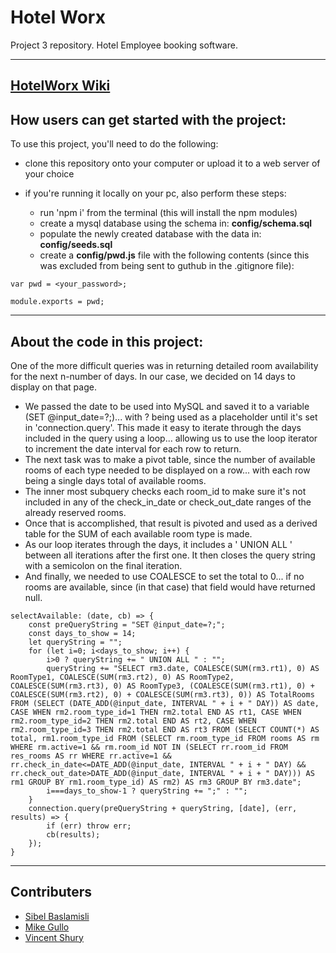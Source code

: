 # Hotel Worx
Project 3 repository. Hotel Employee booking software.

---
[HotelWorx Wiki](https://github.com/Vincent440/hotel-worx/wiki)
---

## How users can get started with the project:

To use this project, you'll need to do the following:

* clone this repository onto your computer or upload it to a web server of your choice

* if you're running it locally on your pc, also perform these steps:

    * run 'npm i' from the terminal (this will install the npm modules)
    * create a mysql database using the schema in: **config/schema.sql**
    * populate the newly created database with the data in: **config/seeds.sql**
    * create a **config/pwd.js** file with the following contents (since this was excluded from being sent to guthub in the .gitignore file):

```
var pwd = <your_password>;

module.exports = pwd;
```

---

## About the code in this project:

One of the more difficult queries was in returning detailed room availability for the next n-number of days. In our case, we decided on 14 days to display on that page.
 * We passed the date to be used into MySQL and saved it to a variable (SET @input_date=?;)... with ? being used as a placeholder until it's set in 'connection.query'. This made it easy to iterate through the days included in the query using a loop... allowing us to use the loop iterator to increment the date interval for each row to return.
 * The next task was to make a pivot table, since the number of available rooms of each type needed to be displayed on a row... with each row being a single days total of available rooms.
 * The inner most subquery checks each room_id to make sure it's not included in any of the check_in_date or check_out_date ranges of the already reserved rooms.
 * Once that is accomplished, that result is pivoted and used as a derived table for the SUM of each available room type is made.
 * As our loop iterates through the days, it includes a ' UNION ALL ' between all iterations after the first one. It then closes the query string with a semicolon on the final iteration.
 * And finally, we needed to use COALESCE to set the total to 0... if no rooms are available, since (in that case) that field would have returned null.

```
selectAvailable: (date, cb) => {
    const preQueryString = "SET @input_date=?;";
    const days_to_show = 14;
    let queryString = "";
    for (let i=0; i<days_to_show; i++) {
        i>0 ? queryString += " UNION ALL " : "";
        queryString += "SELECT rm3.date, COALESCE(SUM(rm3.rt1), 0) AS RoomType1, COALESCE(SUM(rm3.rt2), 0) AS RoomType2, COALESCE(SUM(rm3.rt3), 0) AS RoomType3, (COALESCE(SUM(rm3.rt1), 0) + COALESCE(SUM(rm3.rt2), 0) + COALESCE(SUM(rm3.rt3), 0)) AS TotalRooms FROM (SELECT (DATE_ADD(@input_date, INTERVAL " + i + " DAY)) AS date, CASE WHEN rm2.room_type_id=1 THEN rm2.total END AS rt1, CASE WHEN rm2.room_type_id=2 THEN rm2.total END AS rt2, CASE WHEN rm2.room_type_id=3 THEN rm2.total END AS rt3 FROM (SELECT COUNT(*) AS total, rm1.room_type_id FROM (SELECT rm.room_type_id FROM rooms AS rm WHERE rm.active=1 && rm.room_id NOT IN (SELECT rr.room_id FROM res_rooms AS rr WHERE rr.active=1 && rr.check_in_date<=DATE_ADD(@input_date, INTERVAL " + i + " DAY) && rr.check_out_date>DATE_ADD(@input_date, INTERVAL " + i + " DAY))) AS rm1 GROUP BY rm1.room_type_id) AS rm2) AS rm3 GROUP BY rm3.date";
        i===days_to_show-1 ? queryString += ";" : "";
    }
    connection.query(preQueryString + queryString, [date], (err, results) => {
        if (err) throw err;
        cb(results);
    });
}
```

---

## Contributers

* [Sibel Baslamisli](https://sialbul.github.io/sibel-portfolio/)
* [Mike Gullo](https://mike14747.github.io/)
* [Vincent Shury](https://vincent440.github.io/)
